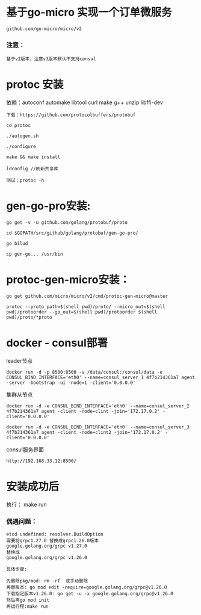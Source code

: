 # 基于go-micro 实现一个订单微服务
    github.com/go-micro/micro/v2

### 注意： 
    基于v2版本，注意v3版本默认不支持consul
# protoc 安装

依赖：autoconf automake libtool curl make g++ unzip libffi-dev

    下载：https://github.com/protocolbuffers/protobuf

    cd protoc

    ./autogen.sh

    ./configure

    make && make install
    
    ldconfig //刷新共享库
    
    测试：protoc -h 

# gen-go-pro安装:
    go get -v -u github.com/golang/protobuf/proto

    cd $GOPATH/src/github/golang/protobuf/gen-go-pro/

    go bilud

    cp gen-go... /usr/bin

# protoc-gen-micro安装：
    go get github.com/micro/micro/v2/cmd/protoc-gen-micro@master

    protoc --proto_path=$(shell pwd)/proto/ --micro_out=$(shell pwd)/protoorder --go_out=$(shell pwd)/protoorder $(shell pwd)/proto/*proto

# docker - consul部署

leader节点

    docker run -d -p 8500:8500 -v /data/consul:/consul/data -e CONSUL_BIND_INTERFACE='eth0' --name=consul_server_1 4f7b214361a7 agent -server -bootstrap -ui -node=1 -client='0.0.0.0'

集群从节点

    docker run -d -e CONSUL_BIND_INTERFACE='eth0' --name=consul_server_2 4f7b214361a7 agent -client -node=clint -join='172.17.0.2' -client='0.0.0.0'

    docker run -d -e CONSUL_BIND_INTERFACE='eth0' --name=consul_server_3 4f7b214361a7 agent -client -node=clint2 -join='172.17.0.2' -client='0.0.0.0'

consul服务界面

    http://192.168.33.12:8500/
# 安装成功后
 执行：    make run

### 偶遇问题：
    etcd undefined: resolver.BuildOption
    需要将grpc1.27.0 替换成grpc1.26.0版本
    google.golang.org/grpc v1.27.0
    替换成
    google.golang.org/grpc v1.26.0
    
    具体步骤:
    
    先删除pkg/mod: rm -rf  或手动删除
    再替版本: go mod edit -require=google.golang.org/grpc@v1.26.0
    下载指定版本v1.26.0: go get -u -x google.golang.org/grpc@v1.26.0
    然后再go mod init
    再运行程:make run
    